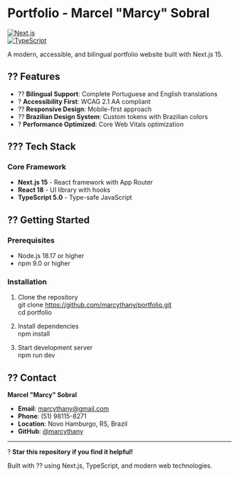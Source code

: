 # Portfolio - Marcel "Marcy" Sobral  
  
[![Next.js](https://img.shields.io/badge/Next.js-15.0-black)](https://nextjs.org/)  
[![TypeScript](https://img.shields.io/badge/TypeScript-5.0-blue)](https://www.typescriptlang.org/)  
  
A modern, accessible, and bilingual portfolio website built with Next.js 15. 
  
## ?? Features  
  
- ?? **Bilingual Support**: Complete Portuguese and English translations  
- ? **Accessibility First**: WCAG 2.1 AA compliant  
- ?? **Responsive Design**: Mobile-first approach  
- ?? **Brazilian Design System**: Custom tokens with Brazilian colors  
- ? **Performance Optimized**: Core Web Vitals optimization 
  
## ??? Tech Stack  
  
### Core Framework  
- **Next.js 15** - React framework with App Router  
- **React 18** - UI library with hooks  
- **TypeScript 5.0** - Type-safe JavaScript  
  
  
## ?? Getting Started  
  
### Prerequisites  
- Node.js 18.17 or higher  
- npm 9.0 or higher  
  
### Installation  
1. Clone the repository  
   git clone https://github.com/marcythany/portfolio.git  
   cd portfolio  
  
2. Install dependencies  
   npm install  
  
3. Start development server  
   npm run dev 
  
## ?? Contact  
  
**Marcel "Marcy" Sobral**  
- **Email**: marcythany@gmail.com  
- **Phone**: (51) 98115-8271  
- **Location**: Novo Hamburgo, RS, Brazil  
- **GitHub**: [@marcythany](https://github.com/marcythany)  
  
---  
  
? **Star this repository if you find it helpful!**  
  
Built with ?? using Next.js, TypeScript, and modern web technologies. 

